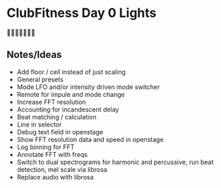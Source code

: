 # ClubFitness Day 0 Lights

🏋️‍♀️🕺🪩🕺🏋️‍♀️

## Notes/Ideas
* Add floor / ceil instead of just scaling
* General presets
* Mode LFO and/or intensity driven mode switcher
* Remote for impule and mode change
* Increase FFT resolution
* Accounting for incandescent delay
* Beat matching / calculation
* Line in selector
* Debug text field in openstage
* Show FFT resolution data and speed in openstage
* Log binning for FFT
* Annotate FFT with freqs
* Switch to dual spectrograms for harmonic and percussive, run beat detection, mel scale via librosa
* Replace audio with librosa